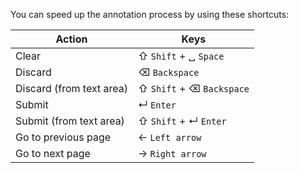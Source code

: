 You can speed up the annotation process by using these shortcuts:

|Action|Keys|
|------|----|
|Clear|&#8679; `Shift` + &blank; `Space`|
|Discard|&#x232B; `Backspace`|
|Discard (from text area)|&#8679; `Shift` + &#x232B; `Backspace`|
|Submit|&crarr; `Enter`|
|Submit (from text area)|&#8679; `Shift` + &crarr; `Enter`|
|Go to previous page|&larr; `Left arrow`|
|Go to next page|&rarr; `Right arrow`|